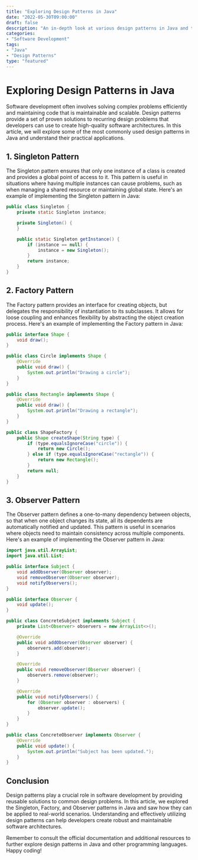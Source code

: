 ```yaml
---
title: "Exploring Design Patterns in Java"
date: "2022-05-30T09:00:00"
draft: false
description: "An in-depth look at various design patterns in Java and their practical applications."
categories:
- "Software Development"
tags:
- "Java"
- "Design Patterns"
type: "featured"
---
```


# Exploring Design Patterns in Java

Software development often involves solving complex problems efficiently and maintaining code that is maintainable and scalable. Design patterns provide a set of proven solutions to recurring design problems that developers can use to create high-quality software architectures. In this article, we will explore some of the most commonly used design patterns in Java and understand their practical applications.

## 1. Singleton Pattern

The Singleton pattern ensures that only one instance of a class is created and provides a global point of access to it. This pattern is useful in situations where having multiple instances can cause problems, such as when managing a shared resource or maintaining global state. Here's an example of implementing the Singleton pattern in Java:

```java
public class Singleton {
    private static Singleton instance;

    private Singleton() {
    }

    public static Singleton getInstance() {
        if (instance == null) {
            instance = new Singleton();
        }
        return instance;
    }
}
```

## 2. Factory Pattern

The Factory pattern provides an interface for creating objects, but delegates the responsibility of instantiation to its subclasses. It allows for loose coupling and enhances flexibility by abstracting the object creation process. Here's an example of implementing the Factory pattern in Java:

```java
public interface Shape {
    void draw();
}

public class Circle implements Shape {
    @Override
    public void draw() {
        System.out.println("Drawing a circle");
    }
}

public class Rectangle implements Shape {
    @Override
    public void draw() {
        System.out.println("Drawing a rectangle");
    }
}

public class ShapeFactory {
    public Shape createShape(String type) {
        if (type.equalsIgnoreCase("circle")) {
            return new Circle();
        } else if (type.equalsIgnoreCase("rectangle")) {
            return new Rectangle();
        }
        return null;
    }
}
```

## 3. Observer Pattern

The Observer pattern defines a one-to-many dependency between objects, so that when one object changes its state, all its dependents are automatically notified and updated. This pattern is useful in scenarios where objects need to maintain consistency across multiple components. Here's an example of implementing the Observer pattern in Java:

```java
import java.util.ArrayList;
import java.util.List;

public interface Subject {
    void addObserver(Observer observer);
    void removeObserver(Observer observer);
    void notifyObservers();
}

public interface Observer {
    void update();
}

public class ConcreteSubject implements Subject {
    private List<Observer> observers = new ArrayList<>();

    @Override
    public void addObserver(Observer observer) {
        observers.add(observer);
    }

    @Override
    public void removeObserver(Observer observer) {
        observers.remove(observer);
    }

    @Override
    public void notifyObservers() {
        for (Observer observer : observers) {
            observer.update();
        }
    }
}

public class ConcreteObserver implements Observer {
    @Override
    public void update() {
        System.out.println("Subject has been updated.");
    }
}
```

## Conclusion

Design patterns play a crucial role in software development by providing reusable solutions to common design problems. In this article, we explored the Singleton, Factory, and Observer patterns in Java and saw how they can be applied to real-world scenarios. Understanding and effectively utilizing design patterns can help developers create robust and maintainable software architectures.

Remember to consult the official documentation and additional resources to further explore design patterns in Java and other programming languages. Happy coding!
